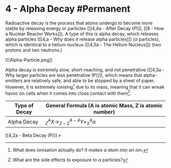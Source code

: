 # 4 - Alpha Decay #Permanent 
Radioactive decay is the process that atoms undergo to become more stable by releasing energy or particles ([[4,4a - After Decay (P)]], [[8 - How a Nuclear Reactor Works]]). A type of this is alpha decay, which releases alpha particles ([[4,a - Why does it release alpha particles]]) ($\alpha$ particles), which is identical to a helium nucleus ([[4,5a - The Helium Nucleus]]) (two protons and two neutrons.)

![[Alpha-Particle.png]]

Alpha decay is extremely slow, short-reaching, and not penetrative ([[4,3a - Why larger particles are less penetrative (P)]]), which means that alpha-emitters are relatively safe, and able to be stopped by a sheet of paper. However, it is extremely ionising[^2] due to its mass, meaning that it can wreak havoc on cells when it comes into close contact with them[^3].

Type of Decay | General Formula (A is atomic Mass, Z is atomic number)
--- | ---
Alpha Decay | $^A_{Z}X\to^{A-4}_{Z-2}Y+^4_{2}\alpha$

[[4,2a - Beta Decay (P)]] »

[^2]: What does ionisation actually do? *It makes a atom into an ion.*
[^3]: What are the side effects to exposure to $\alpha$ particles?
